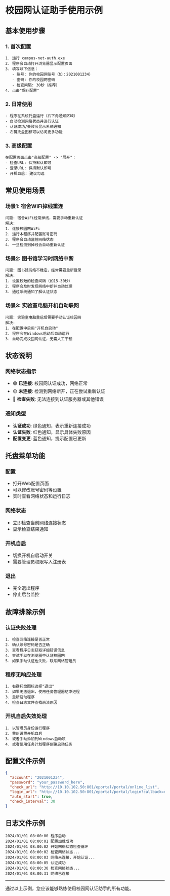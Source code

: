 # 校园网认证助手使用示例

## 基本使用步骤

### 1. 首次配置
```
1. 运行 campus-net-auth.exe
2. 程序会自动打开浏览器显示配置页面
3. 填写以下信息：
   - 账号: 你的校园网账号（如：2021001234）
   - 密码: 你的校园网密码
   - 检查间隔: 30秒（推荐）
4. 点击"保存配置"
```

### 2. 日常使用
```
- 程序在系统托盘运行（右下角通知区域）
- 自动检测网络状态并进行认证
- 认证成功/失败会显示系统通知
- 右键托盘图标可以访问更多功能
```

### 3. 高级配置
```
在配置页面点击"高级配置" -> "展开"：
- 检查URL: 保持默认即可
- 登录URL: 保持默认即可  
- 开机自启: 建议勾选
```

## 常见使用场景

### 场景1: 宿舍WiFi掉线重连
```
问题: 宿舍WiFi经常掉线，需要手动重新认证
解决: 
1. 连接校园网WiFi
2. 运行本程序并配置账号密码
3. 程序会自动监控网络状态
4. 一旦检测到掉线会自动重新认证
```

### 场景2: 图书馆学习时网络中断
```
问题: 图书馆网络不稳定，经常需要重新登录
解决:
1. 设置较短的检查间隔（如15-30秒）
2. 程序会及时发现网络中断并自动处理
3. 通过系统通知了解认证状态
```

### 场景3: 实验室电脑开机自动联网
```
问题: 实验室电脑重启后需要手动认证校园网
解决:
1. 在配置中启用"开机自启动"
2. 程序会在Windows启动后自动运行
3. 自动完成校园网认证，无需人工干预
```

## 状态说明

### 网络状态指示
- 🟢 **已连接**: 校园网认证成功，网络正常
- 🟡 **未连接**: 检测到网络断开，正在尝试重新认证  
- 🔴 **检查失败**: 无法连接到认证服务器或其他错误

### 通知类型
- **认证成功**: 绿色通知，表示重新连接成功
- **认证失败**: 红色通知，显示具体失败原因
- **配置变更**: 蓝色通知，提示配置已更新

## 托盘菜单功能

### 配置
- 打开Web配置页面
- 可以修改账号密码等设置
- 实时查看网络状态和运行日志

### 网络状态  
- 立即检查当前网络连接状态
- 显示检查结果通知

### 开机自启
- 切换开机自启动开关
- 需要管理员权限写入注册表

### 退出
- 完全退出程序
- 停止后台监控

## 故障排除示例

### 认证失败处理
```
1. 检查网络连接是否正常
2. 确认账号密码是否正确
3. 查看程序日志获取详细错误信息
4. 尝试手动在浏览器中认证校园网
5. 如果手动认证也失败，联系网络管理员
```

### 程序无响应处理
```
1. 右键托盘图标选择"退出"
2. 如果无法退出，使用任务管理器结束进程
3. 重新启动程序
4. 检查日志文件查找崩溃原因
```

### 开机自启失效处理
```
1. 以管理员身份运行程序
2. 重新设置开机自启
3. 或者手动添加到Windows启动项
4. 或者使用任务计划程序创建启动任务
```

## 配置文件示例

```json
{
  "account": "2021001234",
  "password": "your_password_here", 
  "check_url": "http://10.10.102.50:801/eportal/portal/online_list",
  "login_url": "http://10.10.102.50:801/eportal/portal/login?callback=dr1005&login_method=1&user_account=%2C0%2C{account}%40unicom&user_password={password}&wlan_user_ip={wlan_user_ip}&wlan_user_ipv6={wlan_user_ipv6}&wlan_user_mac=000000000000&wlan_ac_ip=&wlan_ac_name=&jsVersion=4.1.3&terminal_type=1",
  "auto_start": true,
  "check_interval": 30
}
```

## 日志文件示例

```
2024/01/01 08:00:00 程序启动
2024/01/01 08:00:01 配置加载成功
2024/01/01 08:00:02 开始网络状态检查循环
2024/01/01 08:00:02 检查网络状态...
2024/01/01 08:00:03 网络未连接，开始认证...
2024/01/01 08:00:05 认证成功
2024/01/01 08:00:30 检查网络状态...
2024/01/01 08:00:31 网络已连接
```

---

通过以上示例，您应该能够熟练使用校园网认证助手的所有功能。
